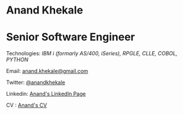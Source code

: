 # Anand Khekale
# Senior Software Engineer  
Technologies: *IBM i (formarly AS/400, iSeries),* *RPGLE,* *CLLE,* *COBOL,* *PYTHON*

Email: [anand.khekale@gmail.com](mailto:anand.khekale@gmail.com)

Twitter: [@anandkhekale](https://twitter.com/anandkhekale)

Linkedin: [Anand's LinkedIn Page](https://www.linkedin.com/in/anandkhekaleas400consultant/)  

CV : [Anand's CV](https://anand-khekale.github.io/CV%20of%20Anand%20Khekale.pdf)
